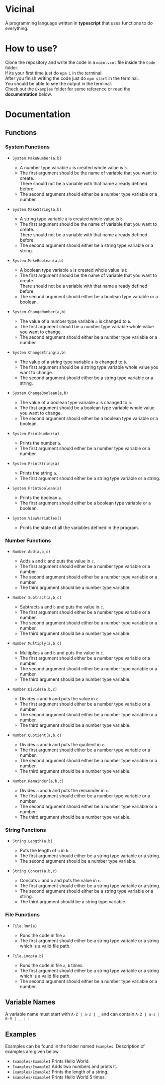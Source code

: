 # Vicinal

A programming language written in **typescript** that uses functions to do everything.

# How to use?

Clone the repository and write the code in a `main.vcnl` file inside the `Code` folder.  
If its your first time just do `npm i` in the terminal.  
After you finish writing the code just do `npm start` in the terminal.  
You should be able to see the output in the terminal.  
Check out the `Examples` folder for some reference or read the **documentation** below.

# Documentation

## Functions

### System Functions  

- `System.MakeNumber(a,b)`  
  - A number type variable `a` is created whole value is `b`.  
  - The first argument should be the name of variable that you want to create.  
    There should not be a variable with that name already defined before.
  - The second argument should either be a number type variable or a number.

- `System.MakeString(a,b)`  
  - A string type variable `a` is created whole value is `b`.  
  - The first argument should be the name of variable that you want to create.  
    There should not be a variable with that name already defined before.
  - The second argument should either be a string type variable or a string.

- `System.MakeBoolean(a,b)`  
  - A boolean type variable `a` is created whole value is `b`.  
  - The first argument should be the name of variable that you want to create.  
    There should not be a variable with that name already defined before.
  - The second argument should either be a boolean type variable or a boolean.

- `System.ChangeNumber(a,b)`  
  - The value of a number type variable `a` is changed to `b`.  
  - The first argument should be a number type variable whole value you want to change.
  - The second argument should either be a number type variable or a number.

- `System.ChangeString(a,b)`  
  - The value of a string type variable `a` is changed to `b`.  
  - The first argument should be a string type variable whole value you want to change.
  - The second argument should either be a string type variable or a string.

- `System.ChangeBoolean(a,b)`  
  - The value of a boolean type variable `a` is changed to `b`.  
  - The first argument should be a boolean type variable whole value you want to change.
  - The second argument should either be a boolean type variable or a boolean.

- `System.PrintNumber(a)`  
  - Prints the number `a`.
  - The first argument should either be a number type variable or a number.

- `System.PrintString(a)`  
  - Prints the string `a`.
  - The first argument should either be a string type variable or a string.

- `System.PrintBoolean(a)`  
  - Prints the boolean `a`.
  - The first argument should either be a boolean type variable or a boolean.

- `System.ViewVariables()`  
  - Prints the state of all the variables defined in the program.

### Number Functions  

- `Number.Add(a,b,c)`  
  - Adds `a` and `b` and puts the value in `c`.  
  - The first argument should either be a number type variable or a number. 
  - The second argument should either be a number type variable or a number.
  - The third argument should be a number type variable.

- `Number.Subtract(a,b,c)`  
  - Subtracts `a` and `b` and puts the value in `c`.  
  - The first argument should either be a number type variable or a number. 
  - The second argument should either be a number type variable or a number.
  - The third argument should be a number type variable.

- `Number.Multiply(a,b,c)`  
  - Multiplies `a` and `b` and puts the value in `c`.  
  - The first argument should either be a number type variable or a number. 
  - The second argument should either be a number type variable or a number.
  - The third argument should be a number type variable.

- `Number.Divide(a,b,c)`  
  - Divides `a` and `b` and puts the value in `c`.  
  - The first argument should either be a number type variable or a number. 
  - The second argument should either be a number type variable or a number.
  - The third argument should be a number type variable.

- `Number.Quotient(a,b,c)`  
  - Divides `a` and `b` and puts the quotient in `c`.
  - The first argument should either be a number type variable or a number.
  - The second argument should either be a number type variable or a number.
  - The third argument should be a number type variable.

- `Number.Remainder(a,b,c)`  
  - Divides `a` and `b` and puts the remainder in `c`.
  - The first argument should either be a number type variable or a number. 
  - The second argument should either be a number type variable or a number.
  - The third argument should be a number type variable.

### String Functions

- `String.Length(a,b)`  
  - Puts the length of `a` in `b`.  
  - The first argument should either be a string type variable or a string. 
  - The second argument should be a number type variable.

- `String.Concat(a,b,c)`  
  - Concats `a` and `b` and puts the value in `c`.  
  - The first argument should either be a string type variable or a string. 
  - The second argument should either be a string type variable or a string.
  - The third argument should be a string type variable.

### File Functions

- `File.Run(a)`  
  - Runs the code in file `a`.  
  - The first argument should either be a string type variable or a string which is a valid file path.

- `File.Loop(a,b)`  
  - Runs the code in file `a`, `b` times.  
  - The first argument should either be a string type variable or a string which is a valid file path. 
  - The second argument should either be a number type variable or a number.

## Variable Names

A variable name must start with `A-Z | a-z | _` and can contain `A-Z | a-z | 0-9 | _ | -`

## Examples

Examples can be found in the folder named `Examples`. Description of examples are given below.
- `Examples/Example1` Prints Hello World.
- `Examples/Example2` Adds two numbers and prints it.
- `Examples/Example3` Prints the length of a string.
- `Examples/Example4` Prints Hello World 5 times.